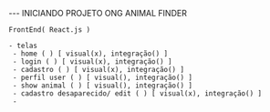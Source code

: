 --- INICIANDO PROJETO ONG ANIMAL FINDER

    FrontEnd( React.js )

    - telas
     - home ( ) [ visual(x), integração() ] 
     - login ( ) [ visual(x), integração() ]
     - cadastro ( ) [ visual(x), integração() ]
     - perfil user ( ) [ visual(), integração() ]
     - show animal ( ) [ visual(), integração() ]
     - cadastro desaparecido/ edit ( ) [ visual(x), integração() ]
     - 
